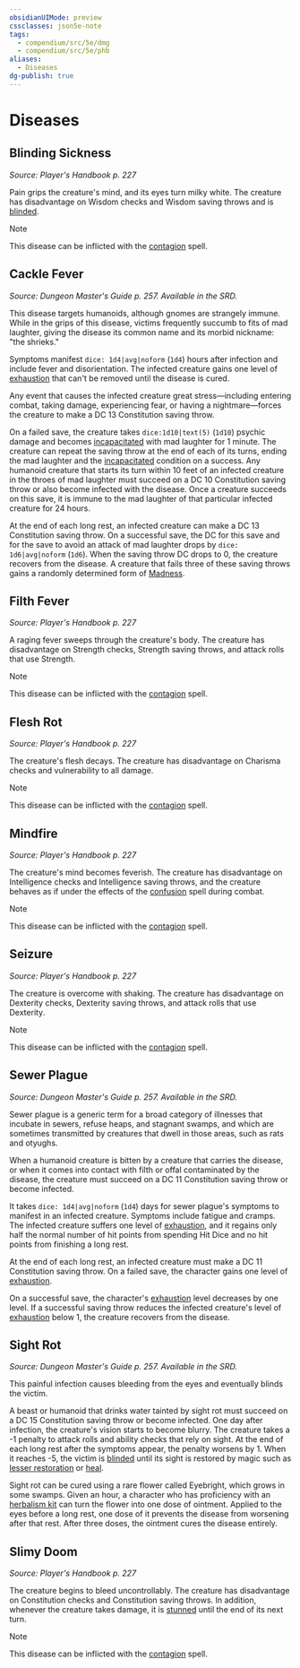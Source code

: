 ```yaml
---
obsidianUIMode: preview
cssclasses: json5e-note
tags:
  - compendium/src/5e/dmg
  - compendium/src/5e/phb
aliases:
  - Diseases
dg-publish: true
---
```

# Diseases

## Blinding Sickness
_Source: Player's Handbook p. 227_

Pain grips the creature's mind, and its eyes turn milky white. The creature has disadvantage on Wisdom checks and Wisdom saving throws and is [blinded](/3-Mechanics/CLI/rules/conditions.md#blinded).

> [!note]
> This disease can be inflicted with the [contagion](/3-Mechanics/CLI/spells/contagion.md) spell.

## Cackle Fever
_Source: Dungeon Master's Guide p. 257. Available in the SRD._

This disease targets humanoids, although gnomes are strangely immune. While in the grips of this disease, victims frequently succumb to fits of mad laughter, giving the disease its common name and its morbid nickname: "the shrieks."

Symptoms manifest `dice: 1d4|avg|noform` (`1d4`) hours after infection and include fever and disorientation. The infected creature gains one level of [exhaustion](/3-Mechanics/CLI/rules/conditions.md#exhaustion) that can't be removed until the disease is cured.

Any event that causes the infected creature great stress—including entering combat, taking damage, experiencing fear, or having a nightmare—forces the creature to make a DC 13 Constitution saving throw.

On a failed save, the creature takes `dice:1d10|text(5)` (`1d10`) psychic damage and becomes [incapacitated](/3-Mechanics/CLI/rules/conditions.md#incapacitated) with mad laughter for 1 minute. The creature can repeat the saving throw at the end of each of its turns, ending the mad laughter and the [incapacitated](/3-Mechanics/CLI/rules/conditions.md#incapacitated) condition on a success. Any humanoid creature that starts its turn within 10 feet of an infected creature in the throes of mad laughter must succeed on a DC 10 Constitution saving throw or also become infected with the disease. Once a creature succeeds on this save, it is immune to the mad laughter of that particular infected creature for 24 hours.

At the end of each long rest, an infected creature can make a DC 13 Constitution saving throw. On a successful save, the DC for this save and for the save to avoid an attack of mad laughter drops by `dice: 1d6|avg|noform` (`1d6`). When the saving throw DC drops to 0, the creature recovers from the disease. A creature that fails three of these saving throws gains a randomly determined form of [Madness](/3-Mechanics/CLI/rules/variant-rules/madness.md).

## Filth Fever
_Source: Player's Handbook p. 227_

A raging fever sweeps through the creature's body. The creature has disadvantage on Strength checks, Strength saving throws, and attack rolls that use Strength.

> [!note]
> This disease can be inflicted with the [contagion](/3-Mechanics/CLI/spells/contagion.md) spell.

## Flesh Rot
_Source: Player's Handbook p. 227_

The creature's flesh decays. The creature has disadvantage on Charisma checks and vulnerability to all damage.

> [!note]
> This disease can be inflicted with the [contagion](/3-Mechanics/CLI/spells/contagion.md) spell.

## Mindfire
_Source: Player's Handbook p. 227_

The creature's mind becomes feverish. The creature has disadvantage on Intelligence checks and Intelligence saving throws, and the creature behaves as if under the effects of the [confusion](/3-Mechanics/CLI/spells/confusion.md) spell during combat.

> [!note]
> This disease can be inflicted with the [contagion](/3-Mechanics/CLI/spells/contagion.md) spell.

## Seizure
_Source: Player's Handbook p. 227_

The creature is overcome with shaking. The creature has disadvantage on Dexterity checks, Dexterity saving throws, and attack rolls that use Dexterity.

> [!note]
> This disease can be inflicted with the [contagion](/3-Mechanics/CLI/spells/contagion.md) spell.

## Sewer Plague
_Source: Dungeon Master's Guide p. 257. Available in the SRD._

Sewer plague is a generic term for a broad category of illnesses that incubate in sewers, refuse heaps, and stagnant swamps, and which are sometimes transmitted by creatures that dwell in those areas, such as rats and otyughs.

When a humanoid creature is bitten by a creature that carries the disease, or when it comes into contact with filth or offal contaminated by the disease, the creature must succeed on a DC 11 Constitution saving throw or become infected.

It takes `dice: 1d4|avg|noform` (`1d4`) days for sewer plague's symptoms to manifest in an infected creature. Symptoms include fatigue and cramps. The infected creature suffers one level of [exhaustion](/3-Mechanics/CLI/rules/conditions.md#exhaustion), and it regains only half the normal number of hit points from spending Hit Dice and no hit points from finishing a long rest.

At the end of each long rest, an infected creature must make a DC 11 Constitution saving throw. On a failed save, the character gains one level of [exhaustion](/3-Mechanics/CLI/rules/conditions.md#exhaustion).

On a successful save, the character's [exhaustion](/3-Mechanics/CLI/rules/conditions.md#exhaustion) level decreases by one level. If a successful saving throw reduces the infected creature's level of [exhaustion](/3-Mechanics/CLI/rules/conditions.md#exhaustion) below 1, the creature recovers from the disease.

## Sight Rot
_Source: Dungeon Master's Guide p. 257. Available in the SRD._

This painful infection causes bleeding from the eyes and eventually blinds the victim.

A beast or humanoid that drinks water tainted by sight rot must succeed on a DC 15 Constitution saving throw or become infected. One day after infection, the creature's vision starts to become blurry. The creature takes a -1 penalty to attack rolls and ability checks that rely on sight. At the end of each long rest after the symptoms appear, the penalty worsens by 1. When it reaches -5, the victim is [blinded](/3-Mechanics/CLI/rules/conditions.md#blinded) until its sight is restored by magic such as [lesser restoration](/3-Mechanics/CLI/spells/lesser-restoration.md) or [heal](/3-Mechanics/CLI/spells/heal.md).

Sight rot can be cured using a rare flower called Eyebright, which grows in some swamps. Given an hour, a character who has proficiency with an [herbalism kit](/3-Mechanics/CLI/items/herbalism-kit.md) can turn the flower into one dose of ointment. Applied to the eyes before a long rest, one dose of it prevents the disease from worsening after that rest. After three doses, the ointment cures the disease entirely.

## Slimy Doom
_Source: Player's Handbook p. 227_

The creature begins to bleed uncontrollably. The creature has disadvantage on Constitution checks and Constitution saving throws. In addition, whenever the creature takes damage, it is [stunned](/3-Mechanics/CLI/rules/conditions.md#stunned) until the end of its next turn.

> [!note]
> This disease can be inflicted with the [contagion](/3-Mechanics/CLI/spells/contagion.md) spell.